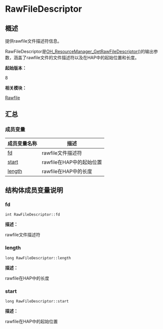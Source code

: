 # RawFileDescriptor


## 概述

提供rawfile文件描述符信息。

RawFileDescriptor是[OH_ResourceManager_GetRawFileDescriptor()](rawfile.md#oh_resourcemanager_getrawfiledescriptor)的输出参数，涵盖了rawfile文件的文件描述符以及在HAP中的起始位置和长度。

**起始版本：**

8

**相关模块：**

[Rawfile](rawfile.md)


## 汇总


### 成员变量

| 成员变量名称 | 描述 |
| -------- | -------- |
| [fd](#fd) | rawfile文件描述符 |
| [start](#start) | rawfile在HAP中的起始位置 |
| [length](#length) | rawfile在HAP中的长度 |


## 结构体成员变量说明


### fd


```
int RawFileDescriptor::fd
```

**描述：**

rawfile文件描述符


### length


```
long RawFileDescriptor::length
```

**描述：**

rawfile在HAP中的长度


### start


```
long RawFileDescriptor::start
```

**描述：**

rawfile在HAP中的起始位置
